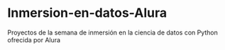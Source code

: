 # Inmersion-en-datos-Alura
Proyectos de la semana de inmersión en la ciencia de datos con Python ofrecida por Alura
